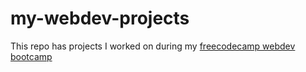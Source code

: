 # my-webdev-projects
This repo has projects I worked on during my [freecodecamp webdev bootcamp](https://www.classcentral.com/course/freecodecamp-responsive-web-design-34059)
